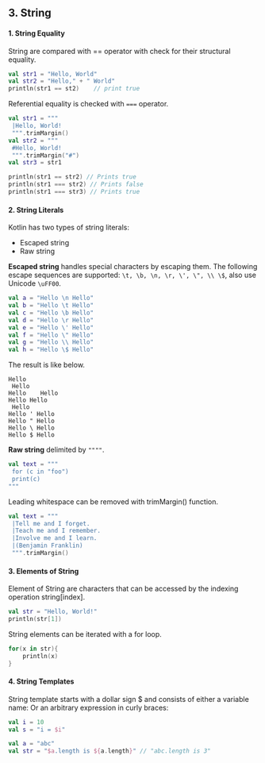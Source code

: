 ## 3. String

#### 1. String Equality
String are compared with == operator with check for their structural equality.

~~~Kotlin
val str1 = "Hello, World"
val str2 = "Hello," + " World"
println(str1 == st2)    // print true
~~~

Referential equality is checked with `===` operator.

~~~Kotlin
val str1 = """
 |Hello, World!
 """.trimMargin()
val str2 = """
 #Hello, World!
 """.trimMargin("#")
val str3 = str1

println(str1 == str2) // Prints true
println(str1 === str2) // Prints false
println(str1 === str3) // Prints true
~~~

#### 2. String Literals
Kotlin has two types of string literals:
* Escaped string
* Raw string

__Escaped string__ handles special characters by escaping them. The following escape sequences are supported: `\t, \b, \n, \r, \', \", \\ \$`, also use Unicode `\uFF00`.

~~~Kotlin
val a = "Hello \n Hello"
val b = "Hello \t Hello"
val c = "Hello \b Hello"
val d = "Hello \r Hello"
val e = "Hello \' Hello"
val f = "Hello \" Hello"
val g = "Hello \\ Hello"
val h = "Hello \$ Hello"
~~~

The result is like below.

~~~
Hello 
 Hello
Hello 	 Hello
Hello Hello
 Hello
Hello ' Hello
Hello " Hello
Hello \ Hello
Hello $ Hello
~~~

__Raw string__ delimited by `""""`.

~~~Kotlin
val text = """
 for (c in "foo")
 print(c)
"""
~~~

Leading whitespace can be removed with trimMargin() function.

~~~Kotlin
val text = """
 |Tell me and I forget.
 |Teach me and I remember.
 |Involve me and I learn.
 |(Benjamin Franklin)
 """.trimMargin()
~~~

#### 3. Elements of String

Element of String are characters that can be accessed by the indexing operation string[index].

~~~Kotlin
val str = "Hello, World!"
println(str[1])
~~~

String elements can be iterated with a for loop.

~~~Kotlin
for(x in str){
    println(x)
}
~~~

#### 4. String Templates

String template starts with a dollar sign $ and consists of either a variable name:
Or an arbitrary expression in curly braces:
~~~Kotlin
val i = 10
val s = "i = $i"

val a = "abc"
val str = "$a.length is ${a.length}" // "abc.length is 3"
~~~